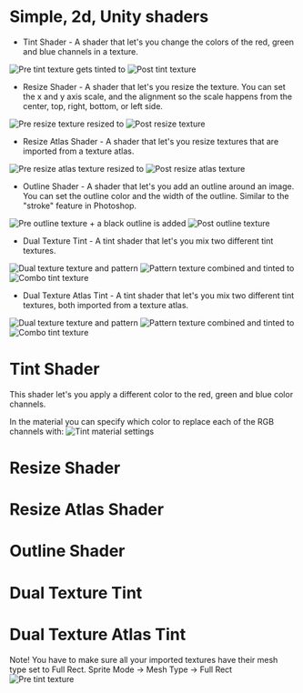# Simple, 2d, Unity shaders

* Tint Shader - A shader that let's you change the colors of the red, green and blue channels in a texture.

![Pre tint texture](Readme-Images/Tint-1.png?raw=true "Tint 1") gets tinted to ![Post tint texture](Readme-Images/Tint-2.png?raw=true "Tint 2")


* Resize Shader - A shader that let's you resize the texture. You can set the x and y axis scale, and the alignment so the scale happens from the center, top, right, bottom, or left side.

![Pre resize texture](Readme-Images/Resize-1.png?raw=true "Tint 1") resized to ![Post resize texture](Readme-Images/Resize-2.png?raw=true "Tint 2")


* Resize Atlas Shader - A shader that let's you resize textures that are imported from a texture atlas.

![Pre resize atlas texture](Readme-Images/Resize-Atlas-1.png?raw=true "Tint 1") resized to ![Post resize atlas texture](Readme-Images/Resize-Atlas-2.png?raw=true "Tint 2")


* Outline Shader - A shader that let's you add an outline around an image. You can set the outline color and the width of the outline. Similar to the "stroke" feature in Photoshop.

![Pre outline texture](Readme-Images/Outline-1.png?raw=true "Tint 1") + a black outline is added ![Post outline texture](Readme-Images/Outline-2.png?raw=true "Tint 2")


* Dual Texture Tint - A tint shader that let's you mix two different tint textures.

![Dual texture](Readme-Images/test_texture2.png?raw=true "Texture") texture and pattern ![Pattern texture](Readme-Images/test_pattern.png?raw=true "Pattern") combined and tinted to ![Combo tint texture](Readme-Images/Dual-Texture.png?raw=true "Combo")


* Dual Texture Atlas Tint - A tint shader that let's you mix two different tint textures, both imported from a texture atlas.

![Dual texture](Readme-Images/atlas_texture.png?raw=true "Texture") texture and pattern ![Pattern texture](Readme-Images/atlas_pattern.png?raw=true "Pattern") combined and tinted to ![Combo tint texture](Readme-Images/Dual-Atlas-Texture.png?raw=true "Combo")

# Tint Shader
This shader let's you apply a different color to the red, green and blue color channels.

In the material you can specify which color to replace each of the RGB channels with:
![Tint material settings](Readme-Images/Tint-Material-Settings.png?raw=true "Tint Material Settings")


# Resize Shader

# Resize Atlas Shader

# Outline Shader

# Dual Texture Tint

# Dual Texture Atlas Tint


Note! You have to make sure all your imported textures have their mesh type set to Full Rect.
Sprite Mode -> Mesh Type -> Full Rect
![Pre tint texture](Readme-Images/tint1.png?raw=true "Tint 1")

